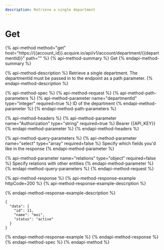 ```yaml
---
description: Retrieve a single department
---
```


# Get

{% api-method method="get" host="https://{{account\_id}}.acquire.io/api/v1/account/department/{{departmentId}}" path="" %}
{% api-method-summary %}
Get
{% endapi-method-summary %}

{% api-method-description %}
Retrieve a single department. The departmentId must be passed in to the endpoint as a path parameter.
{% endapi-method-description %}

{% api-method-spec %}
{% api-method-request %}
{% api-method-path-parameters %}
{% api-method-parameter name="departmentId" type="integer" required=true %}
ID of the department
{% endapi-method-parameter %}
{% endapi-method-path-parameters %}

{% api-method-headers %}
{% api-method-parameter name="Authorization" type="string" required=true %}
Bearer {{API\_KEY}}
{% endapi-method-parameter %}
{% endapi-method-headers %}

{% api-method-query-parameters %}
{% api-method-parameter name="select" type="array" required=false %}
Specify which fields you'd like in the response
{% endapi-method-parameter %}

{% api-method-parameter name="relations" type="object" required=false %}
Specify relations with other entities 
{% endapi-method-parameter %}
{% endapi-method-query-parameters %}
{% endapi-method-request %}

{% api-method-response %}
{% api-method-response-example httpCode=200 %}
{% api-method-response-example-description %}

{% endapi-method-response-example-description %}

```
{
  "data": {
    "id": 11,
    "name": "moi",
    "status": "active"
  }
}
```
{% endapi-method-response-example %}
{% endapi-method-response %}
{% endapi-method-spec %}
{% endapi-method %}



